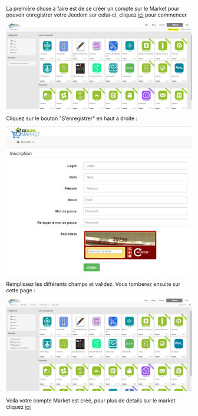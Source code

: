 La première chose à faire est de se créer un compte sur le Market pour pouvoir enregistrer votre Jeedom sur celui-ci, cliquez [ici](https://market.jeedom.fr) pour commencer

![](../images/premier-market.png)

Cliquez sur le bouton "S’enregistrer" en haut à droite :

![](../images/premier-market2.png)

Remplissez les différents champs et validez. Vous tomberez ensuite sur cette page :

![](../images/premier-market3.png)

Voila votre compte Market est créé, pour plus de details sur le market cliquez [ici](https://www.jeedom.fr/doc/documentation/core/fr_FR/doc-core-market.html)

